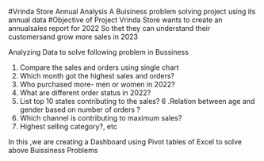 #Vrinda Store Annual Analysis 
 A Buisiness problem solving project using its annual data 
 #Objective of Project 
 Vrinda Store wants to create an annualsales report for 2022 So thet they can understand their customersand grow more sales in 2023

Analyzing Data to solve following problem in Bussiness
1. Compare the sales and orders using single chart
2. Which month got the highest sales and orders?
3. Who purchased more- men or women in 2022?
4. What are different order status in 2022?
5. List top 10 states contributing to the sales?
6 .Relation between age and gender based on number of orders ?
7. Which channel is contributing to maximum sales?
8. Highest selling category?, etc

In this ,we are creating a Dashboard using Pivot tables of Excel to solve above Buissiness Problems 
